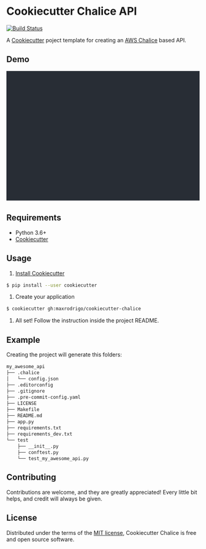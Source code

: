 # Cookiecutter Chalice API

[![Build Status](https://travis-ci.org/maxrodrigo/cookiecutter-chalice.svg?branch=master)](https://travis-ci.org/maxrodrigo/cookiecutter-chalice)

A [Cookiecutter](https://github.com/audreyr/cookiecutter) poject template for creating an [AWS Chalice](https://github.com/aws/chalice/) based API.

## Demo

![Installation](./assets/demo.svg)

## Requirements

- Python 3.6+
- [Cookiecutter](https://github.com/audreyr/cookiecutter)

## Usage

1. [Install Cookiecutter](https://cookiecutter.readthedocs.io/en/latest/installation.html)

```sh
$ pip install --user cookiecutter
```

1. Create your application

```sh
$ cookiecutter gh:maxrodrigo/cookiecutter-chalice
```

1. All set! Follow the instruction inside the project README.

## Example

Creating the project will generate this folders:

```
my_awesome_api
├── .chalice
│   └── config.json
├── .editorconfig
├── .gitignore
├── .pre-commit-config.yaml
├── LICENSE
├── Makefile
├── README.md
├── app.py
├── requirements.txt
├── requirements_dev.txt
└── test
    ├── __init__.py
    ├── conftest.py
    └── test_my_awesome_api.py
```

## Contributing

Contributions are welcome, and they are greatly appreciated! Every little bit helps, and credit will always be given.

## License

Distributed under the terms of the [MIT license](http://opensource.org/licenses/MIT), Cookiecutter Chalice is free and open source software.
